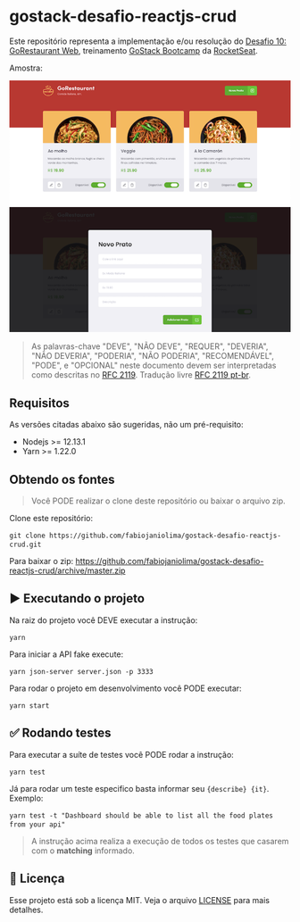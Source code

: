 # gostack-desafio-reactjs-crud

Este repositório representa a implementação e/ou resolução do [Desafio 10: GoRestaurant Web](https://github.com/Rocketseat/bootcamp-gostack-desafios/tree/master/desafio-reactjs-crud), treinamento [GoStack Bootcamp](https://rocketseat.com.br/gostack) da [RocketSeat](https://rocketseat.com.br).

Amostra:

![Screenshot](./screenshot_1.png)
![Screenshot](./screenshot_2.png)

> As palavras-chave "DEVE", "NÃO DEVE", "REQUER", "DEVERIA", "NÃO DEVERIA", "PODERIA", "NÃO PODERIA", "RECOMENDÁVEL", "PODE", e "OPCIONAL" neste documento devem ser interpretadas como descritas no [RFC 2119](http://tools.ietf.org/html/rfc2119). Tradução livre [RFC 2119 pt-br](http://rfc.pt.webiwg.org/rfc2119).

## Requisitos

As versões citadas abaixo são sugeridas, não um pré-requisito:

- Nodejs >= 12.13.1
- Yarn >= 1.22.0

## Obtendo os fontes

> Você PODE realizar o clone deste repositório ou baixar o arquivo zip.

Clone este repositório:
```
git clone https://github.com/fabiojaniolima/gostack-desafio-reactjs-crud.git
```

Para baixar o zip: https://github.com/fabiojaniolima/gostack-desafio-reactjs-crud/archive/master.zip

## :arrow_forward: Executando o projeto

Na raiz do projeto você DEVE executar a instrução:
```
yarn
```

Para iniciar a API fake execute:
```
yarn json-server server.json -p 3333
```

Para rodar o projeto em desenvolvimento você PODE executar:
```
yarn start
```

## :white_check_mark: Rodando testes

Para executar a suíte de testes você PODE rodar a instrução:
```
yarn test
```

Já para rodar um teste especifico basta informar seu `{describe} {it}`. Exemplo:
```
yarn test -t "Dashboard should be able to list all the food plates from your api"
```

> A instrução acima realiza a execução de todos os testes que casarem com o **matching** informado.

## :memo: Licença

Esse projeto está sob a licença MIT. Veja o arquivo [LICENSE](LICENSE) para mais detalhes.
